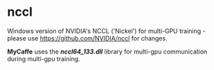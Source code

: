 # nccl
Windows version of NVIDIA's NCCL ('Nickel') for multi-GPU training - please use https://github.com/NVIDIA/nccl for changes.

<b>MyCaffe</b> uses the <b><i>nccl64_133.dll</i></b> library for multi-gpu communication during multi-gpu training.
